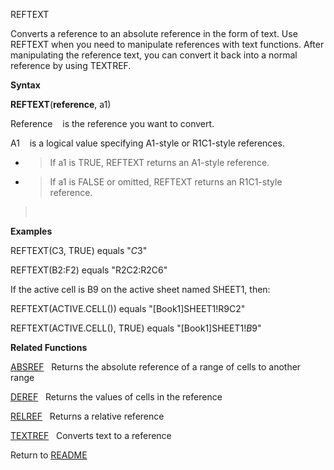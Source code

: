 REFTEXT

Converts a reference to an absolute reference in the form of text. Use
REFTEXT when you need to manipulate references with text functions.
After manipulating the reference text, you can convert it back into a
normal reference by using TEXTREF.

**Syntax**

**REFTEXT**(**reference**, a1)

Reference&nbsp;&nbsp;&nbsp;&nbsp;is the reference you want to convert.

A1&nbsp;&nbsp;&nbsp;&nbsp;is a logical value specifying A1-style or
R1C1-style references.

  - > If a1 is TRUE, REFTEXT returns an A1-style reference.

  - > If a1 is FALSE or omitted, REFTEXT returns an R1C1-style
    > reference.

> &nbsp;

**Examples**

REFTEXT(C3, TRUE) equals "$C$3"

REFTEXT(B2:F2) equals "R2C2:R2C6"

If the active cell is B9 on the active sheet named SHEET1, then:

REFTEXT(ACTIVE.CELL()) equals "\[Book1\]SHEET1\!R9C2"

REFTEXT(ACTIVE.CELL(), TRUE) equals "\[Book1\]SHEET1\!$B$9"

**Related Functions**

[ABSREF](ABSREF.md)&nbsp;&nbsp;&nbsp;Returns the absolute reference of a range of
cells to another range

[DEREF](DEREF.md)&nbsp;&nbsp;&nbsp;Returns the values of cells in the reference

[RELREF](RELREF.md)&nbsp;&nbsp;&nbsp;Returns a relative reference

[TEXTREF](TEXTREF.md)&nbsp;&nbsp;&nbsp;Converts text to a reference



Return to [README](README.md)

